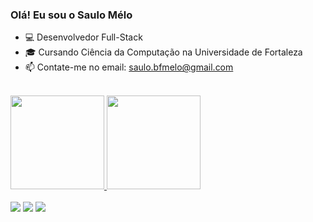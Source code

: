 ### Olá! Eu sou o Saulo Mélo

- 💻 Desenvolvedor Full-Stack
- 🎓 Cursando Ciência da Computação na Universidade de Fortaleza
- 📫 Contate-me no email: saulo.bfmelo@gmail.com
<br>
<div align="Left">
  <a href="https://github.com/saulomelo">
  <img height="150em" src="https://github-readme-stats.vercel.app/api?username=Saulomelo&show_icons=true&theme=tokyonight&include_all_commits=true&count_private=true"/>
  <img height="150em" src="https://github-readme-stats.vercel.app/api/top-langs/?username=Saulomelo&layout=compact&langs_count=7&theme=tokyonight"/>
</div>
  <br>
  <div> 
  <a href="https://www.instagram.com/_melosaulo/" target="_blank"><img src="https://img.shields.io/badge/-Instagram-%23E4405F?style=for-the-badge&logo=instagram&logoColor=white" target="_blank"></a>
  <a href = "mailto:saulo.melo@edu.unifor.br"><img src="https://img.shields.io/badge/-Gmail-%23333?style=for-the-badge&logo=gmail&logoColor=white" target="_blank"></a>
  <a href="https://www.linkedin.com/in/saulo-melo/" target="_blank"><img src="https://img.shields.io/badge/-LinkedIn-%230077B5?style=for-the-badge&logo=linkedin&logoColor=white" target="_blank"></a> 
 
  <!-- ![Snake animation](https://github.com/Saulomelo/snake/blob/output/github-contribution-grid-snake.svg) -->
 
</div>
